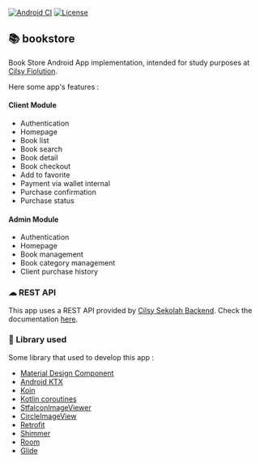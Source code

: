 [![Android CI](https://github.com/ezralazuardy/bookstore/workflows/Android%20CI/badge.svg)](https://github.com/ezralazuardy/bookstore/actions?query=workflow%3A%22Android+CI%22)
[![License](https://img.shields.io/github/license/ezralazuardy/bookstore)](https://github.com/ezralazuardy/bookstore/blob/master/LICENSE)

## 📚 bookstore

Book Store Android App implementation, intended for study purposes at [Cilsy Fiolution](https://sekolahmobile.com).

Here some app's features :

#### Client Module
- Authentication
- Homepage
- Book list
- Book search
- Book detail
- Book checkout
- Add to favorite
- Payment via wallet internal
- Purchase confirmation
- Purchase status

#### Admin Module
- Authentication
- Homepage
- Book management
- Book category management
- Client purchase history

### ☁ REST API
This app uses a REST API provided by [Cilsy Sekolah Backend](https://sekolahbackend.com/). Check the documentation [here](https://obstore.herokuapp.com/swagger-ui.html).

### 📘 Library used
Some library that used to develop this app :
- [Material Design Component](https://material.io/)
- [Android KTX](https://developer.android.com/kotlin/ktx)
- [Koin](https://insert-koin.io/)
- [Kotlin coroutines](https://github.com/Kotlin/kotlinx.coroutines)
- [StfalconImageViewer](https://github.com/stfalcon-studio/StfalconImageViewer)
- [CircleImageView](https://github.com/hdodenhof/CircleImageView)
- [Retrofit](https://square.github.io/retrofit/)
- [Shimmer](http://facebook.github.io/shimmer-android/)
- [Room](https://developer.android.com/topic/libraries/architecture/room)
- [Glide](https://bumptech.github.io/glide/)
